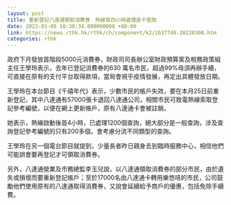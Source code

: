 ```yaml
---
layout: post
title: 重新登記八達通領取消費券　熱線首四小時處理逾千查詢
date: 2022-03-08 10:30:34.000000000 +08:00
link: https://news.rthk.hk/rthk/ch/component/k2/1637748-20220308.htm
categories: rthk
---
```


政府下月發放首階段5000元消費券，財政司司長辦公室財政預算案及稅務政策組主任王學玲表示，去年已登記消費券的630 萬名市民，超過99%毋須再辦手續，可直接在原有的支付平台取得款項，當局會視乎疫情發展，再定出具體發放日期。

王學玲在本台節目《千禧年代》表示，少數市民的帳戶失效，要在本月25日前重新登記，其中八達通有57000張卡退回八達通公司，相關市民可致電熱線索取登記參考編號，以便在網上更新帳戶，原有八達通卡會被註銷。

她表示，熱線啟動後首4小時，已處理1200個查詢，絕大部分是一般查詢，涉及查詢登記參考編號的只有200多個，會考慮分流不同類型的查詢。

王學玲在另一個電台節目就提到，少量長者昨日親身去到臨時服務中心，相信他們可能誤會要再登記才可領取消費券。

另外，八達通營業及市務總監李玉兒說，以八達通領取消費券的部分市民，由於遺失或損壞而要重新登記帳戶；至於17000名由八達通卡轉用樂悠咭的市民，公司鼓勵他們使用原有的八達通取得消費券，又說會延續給予商戶的優惠，包括免除手續費。

